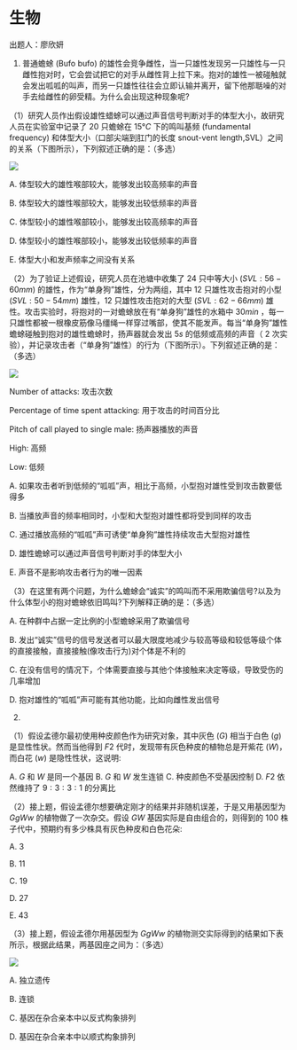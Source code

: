 # 生物

出题人：廖欣妍

1. 普通蟾蜍 $\text{(Bufo bufo)}$ 的雄性会竞争雌性，当一只雄性发现另一只雄性与一只雌性抱对时，它会尝试把它的对手从雌性背上拉下来。抱对的雄性一被碰触就会发出呱呱的叫声，而另一只雄性往往会立即认输并离开，留下他那聒噪的对手去给雌性的卵受精。为什么会出现这种现象呢?

（1）研究人员作出假设雄性蜡蜍可以通过声音信号判断对手的体型大小，故研究人员在实验室中记录了 $20$ 只蟾蜍在 $15°C$ 下的鸣叫基频 $\text{(fundamental frequency)}$ 和体型大小（口部尖端到肛门的长度 $\text{snout-vent length,SVL}$）之间的关系（下图所示），下列叙述正确的是：（多选）


![](/uploads/1735910103844-117427383.png)

A. 体型较大的雄性喉部较大，能够发出较高频率的声音 

B. 体型较大的雄性喉部较大，能够发出较低频率的声音 

C. 体型较小的雄性喉部较小，能够发出较高频率的声音 

D. 体型较小的雄性喉部较小，能够发出较低频率的声音 

E. 体型大小和发声频率之间没有关系

（2）为了验证上述假设，研究人员在池塘中收集了 $24$ 只中等大小 $(SVL:56-60mm)$ 的雄性，作为“单身狗”雄性，分为两组，其中 $12$ 只雄性攻击抱对的小型 $(SVL:50-54mm)$ 雄性，$12$ 只雄性攻击抱对的大型 $(SVL:62-66mm)$ 雄性。攻击实验时，将抱对的一对蟾蜍放在有“单身狗”雄性的水箱中 $30min$ ，每一只雄性都被一根橡皮筋像马缰绳一样穿过嘴部，使其不能发声。每当“单身狗”雄性蟾蜍碰触到抱对的雄性蟾蜍时，扬声器就会发出 $5s$ 的低频或高频的声音（ $2$ 次实验），并记录攻击者（“单身狗”雄性）的行为（下图所示）。下列叙述正确的是：（多选）


![](/uploads/1735910116850-753443253.png)


$\text{Number of attacks:}$ 攻击次数

$\text{Percentage of time spent attacking:}$ 用于攻击的时间百分比

$\text{Pitch of call played to single male:}$ 扬声器播放的声音

$\text{High:}$ 高频

$\text{Low:}$ 低频 

A. 如果攻击者听到低频的“呱呱”声，相比于高频，小型抱对雄性受到攻击数要低得多 

B. 当播放声音的频率相同时，小型和大型抱对雄性都将受到同样的攻击 

C. 通过播放高频的“呱呱”声可诱使“单身狗”雄性持续攻击大型抱对雄性 

D. 雄性蟾蜍可以通过声音信号判断对手的体型大小 

E. 声音不是影响攻击者行为的唯一因素

（3）在这里有两个问题，为什么蟾蜍会“诚实”的鸣叫而不采用欺骗信号?以及为什么体型小的抱对蟾蜍依旧鸣叫?下列解释正确的是：（多选） 

A. 在种群中占据一定比例的小型蟾蜍采用了欺骗信号

B. 发出“诚实”信号的信号发送者可以最大限度地减少与较高等级和较低等级个体的直接接触，直接接触(像攻击行为)对个体是不利的

C. 在没有信号的情况下，个体需要直接与其他个体接触来决定等级，导致受伤的几率增加 

D. 抱对雄性的“呱呱”声可能有其他功能，比如向雌性发出信号

2. 

（1）假设孟德尔最初使用种皮颜色作为研究对象，其中灰色 $(G)$ 相当于白色 $(g)$ 是显性性状。然而当他得到 $F2$ 代时，发现带有灰色种皮的植物总是开紫花 $(W)$，而白花 $(w)$ 是隐性性状，这说明:

A. $G$ 和 $W$ 是同一个基因 
B. $G$ 和 $W$ 发生连锁
C. 种皮颜色不受基因控制
D. $F2$ 依然维持了 $9:3:3:1$ 的分离比

（2）接上题，假设孟德尔想要确定刚才的结果并非随机误差，于是又用基因型为 $GgWw$ 的植物做了一次杂交。假设 $GW$ 基因实际是自由组合的，则得到的 $100$ 株子代中，预期约有多少株具有灰色种皮和白色花朵: 

A. $3$

B. $11$

C. $19$

D. $27$ 

E. $43$

（3）接上题，假设孟德尔用基因型为 $GgWw$ 的植物测交实际得到的结果如下表所示，根据此结果，两基因座之间为：（多选）

![](/uploads/1735910140070-517308579.png)

A. 独立遗传 

B. 连锁

C. 基因在杂合亲本中以反式构象排列 

D. 基因在杂合亲本中以顺式构象排列